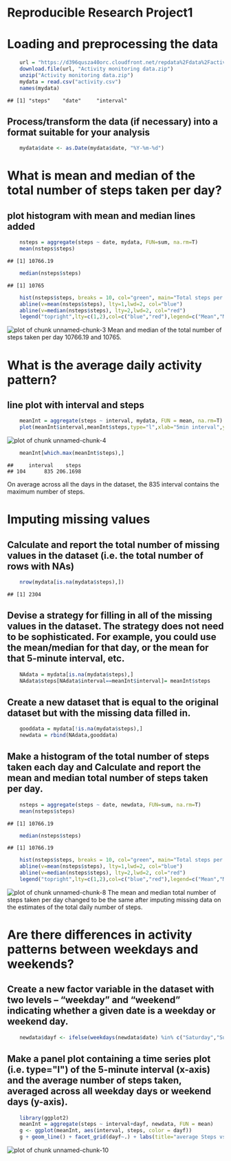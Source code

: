 Reproducible Research Project1
==============================
# Loading and preprocessing the data

```r
    url = "https://d396qusza40orc.cloudfront.net/repdata%2Fdata%2Factivity.zip"
    download.file(url, "Activity monitoring data.zip")
    unzip("Activity monitoring data.zip")
    mydata = read.csv("activity.csv")
    names(mydata)
```

```
## [1] "steps"    "date"     "interval"
```

## Process/transform the data (if necessary) into a format suitable for your analysis

```r
    mydata$date <- as.Date(mydata$date, "%Y-%m-%d")
```

# What is mean and median of the total number of steps taken per day?
## plot histogram with mean and median lines added

```r
    nsteps = aggregate(steps ~ date, mydata, FUN=sum, na.rm=T)
    mean(nsteps$steps)
```

```
## [1] 10766.19
```

```r
    median(nsteps$steps)
```

```
## [1] 10765
```

```r
    hist(nsteps$steps, breaks = 10, col="green", main="Total steps per day")
    abline(v=mean(nsteps$steps), lty=1,lwd=2, col="blue")
    abline(v=median(nsteps$steps), lty=2,lwd=2, col="red")
    legend("topright",lty=c(1,2),col=c("blue","red"),legend=c("Mean","Median"))
```

![plot of chunk unnamed-chunk-3](unnamed-chunk-3-1.png)
Mean and median of the total number of steps taken per day 10766.19 and 10765.


# What is the average daily activity pattern?
## line plot with interval and steps

```r
    meanInt = aggregate(steps ~ interval, mydata, FUN = mean, na.rm=T)
    plot(meanInt$interval,meanInt$steps,type="l",xlab="5min interval",ylab="mean steps",main="average daily activity")
```

![plot of chunk unnamed-chunk-4](unnamed-chunk-4-1.png)

```r
    meanInt[which.max(meanInt$steps),]
```

```
##     interval    steps
## 104      835 206.1698
```
On average across all the days in the dataset, the 835 interval contains the maximum number of steps.

# Imputing missing values
## Calculate and report the total number of missing values in the dataset (i.e. the total number of rows with NAs)

```r
    nrow(mydata[is.na(mydata$steps),])
```

```
## [1] 2304
```

## Devise a strategy for filling in all of the missing values in the dataset. The strategy does not need to be sophisticated. For example, you could use the mean/median for that day, or the mean for that 5-minute interval, etc.

```r
    NAdata = mydata[is.na(mydata$steps),]    
    NAdata$steps[NAdata$interval==meanInt$interval]= meanInt$steps
```

## Create a new dataset that is equal to the original dataset but with the missing data filled in.

```r
    gooddata = mydata[!is.na(mydata$steps),]
    newdata = rbind(NAdata,gooddata)
```

## Make a histogram of the total number of steps taken each day and Calculate and report the mean and median total number of steps taken per day. 

```r
    nsteps = aggregate(steps ~ date, newdata, FUN=sum, na.rm=T)
    mean(nsteps$steps)
```

```
## [1] 10766.19
```

```r
    median(nsteps$steps)
```

```
## [1] 10766.19
```

```r
    hist(nsteps$steps, breaks = 10, col="green", main="Total steps per day")
    abline(v=mean(nsteps$steps), lty=1,lwd=2, col="blue")
    abline(v=median(nsteps$steps), lty=2,lwd=2, col="red")
    legend("topright",lty=c(1,2),col=c("blue","red"),legend=c("Mean","Median"))
```

![plot of chunk unnamed-chunk-8](unnamed-chunk-8-1.png)
The mean and median total number of steps taken per day changed to be the same after imputing missing data on the estimates of the total daily number of steps.

# Are there differences in activity patterns between weekdays and weekends?
## Create a new factor variable in the dataset with two levels – “weekday” and “weekend” indicating whether a given date is a weekday or weekend day.

```r
    newdata$dayf <- ifelse(weekdays(newdata$date) %in% c("Saturday","Sunday"),"weekend","weekday")
```

## Make a panel plot containing a time series plot (i.e. type="l") of the 5-minute interval (x-axis) and the average number of steps taken, averaged across all weekday days or weekend days (y-axis).

```r
    library(ggplot2)
    meanInt = aggregate(steps ~ interval+dayf, newdata, FUN = mean)
    g <- ggplot(meanInt, aes(interval, steps, color = dayf))
    g + geom_line() + facet_grid(dayf~.) + labs(title="average Steps vs. days", y="steps", x= "5min interval")
```

![plot of chunk unnamed-chunk-10](unnamed-chunk-10-1.png)
